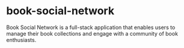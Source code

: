 # book-social-network
Book Social Network is a full-stack application that enables users to manage their book collections and engage with a community of book enthusiasts. 

